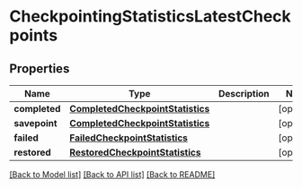 # CheckpointingStatisticsLatestCheckpoints

## Properties
Name | Type | Description | Notes
------------ | ------------- | ------------- | -------------
**completed** | [**CompletedCheckpointStatistics**](CompletedCheckpointStatistics.md) |  | [optional] 
**savepoint** | [**CompletedCheckpointStatistics**](CompletedCheckpointStatistics.md) |  | [optional] 
**failed** | [**FailedCheckpointStatistics**](FailedCheckpointStatistics.md) |  | [optional] 
**restored** | [**RestoredCheckpointStatistics**](RestoredCheckpointStatistics.md) |  | [optional] 

[[Back to Model list]](../README.md#documentation-for-models) [[Back to API list]](../README.md#documentation-for-api-endpoints) [[Back to README]](../README.md)

